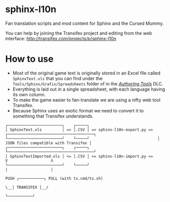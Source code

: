 # sphinx-l10n
Fan translation scripts and mod content for Sphinx and the Cursed Mummy.

You can help by joining the Transifex project and editing from the web interface:
http://transifex.com/projects/p/sphinx-l10n


# How to use

* Most of the original game text is originally stored in an Excel file called `SphinxText.xls` that you can find under the `Tools/Sphinx/Grafix/Spreadsheets` folder of in the [_Authoring Tools_](https://sphinxandthecursedmummy.fandom.com/wiki/Authoring_Tools) DLC.
* Everything is laid out in a single spreadsheet, with each language having its own column.
* To make the game easier to fan-translate we are using a nifty web tool Transifex.
* Because Sphinx uses an exotic format we need to convert it to something that Transifex understands.


```
┌────────────────────────┐    ┌─────┐
│ SphinxText.xls         │ => │.CSV │ => sphinx-l10n-export.py =>  ┌──────────────────────────────────────┐ 
└────────────────────────┘    └─────┘                              │ JSON files compatible with Transifex │
┌────────────────────────┐    ┌─────┐                              └──────────────────────────────────────┘
│ SphinxTextImported.xls │ <= │.CSV │ <= sphinx-l10n-import.py <=            V                   Λ
└────────────────────────┘    └─────┘                                        |                   |
                                                                            PUSH ┌───────────┐ PULL (with tx.cmd/tx.sh)
                                                                              \__│ TRANSIFEX │__/
                                                                                 └───────────┘ 
```
